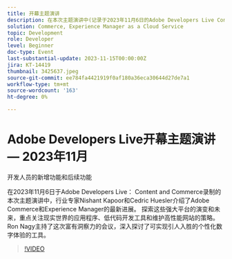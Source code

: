 ```yaml
---
title: 开幕主题演讲
description: 在本次主题演讲中(记录于2023年11月6日的Adobe Developers Live Content and Commerce)，行业专家Nishant Kapoor和Cedric Huesler展示了Adobe Commerce和Experience Manager的最新进展。 探索这些强大平台的演变和未来，重点关注现实世界的应用程序、低代码开发工具和维护高性能网站的策略。 Ron Nagy主持了这次富有洞察力的会议，深入探讨了可实现引人入胜的个性化数字体验的工具。
solution: Commerce, Experience Manager as a Cloud Service
topic: Development
role: Developer
level: Beginner
doc-type: Event
last-substantial-update: 2023-11-15T00:00:00Z
jira: KT-14419
thumbnail: 3425637.jpeg
source-git-commit: ee784fa4421919f0af180a36eca30644d27de7a1
workflow-type: tm+mt
source-wordcount: '163'
ht-degree: 0%

---
```



# Adobe Developers Live开幕主题演讲 — 2023年11月

开发人员的新增功能和后续功能

在2023年11月6日于Adobe Developers Live： Content and Commerce录制的本次主题演讲中，行业专家Nishant Kapoor和Cedric Huesler介绍了Adobe Commerce和Experience Manager的最新进展。 探索这些强大平台的演变和未来，重点关注现实世界的应用程序、低代码开发工具和维护高性能网站的策略。 Ron Nagy主持了这次富有洞察力的会议，深入探讨了可实现引人入胜的个性化数字体验的工具。

>[!VIDEO](https://video.tv.adobe.com/v/3425637/?learn=on)
